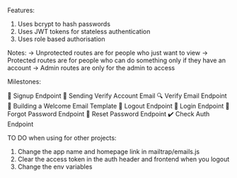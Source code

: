 Features:

1. Uses bcrypt to hash passwords
2. Uses JWT tokens for stateless authentication
3. Uses role based authorisation

Notes:
-> Unprotected routes are for people who just want to view
-> Protected routes are for people who can do something only if they have an account
-> Admin routes are only for the admin to access

Milestones:

🔐 Signup Endpoint
📧 Sending Verify Account Email
🔍 Verify Email Endpoint
📄 Building a Welcome Email Template
🚪 Logout Endpoint
🔑 Login Endpoint
🔄 Forgot Password Endpoint
🔁 Reset Password Endpoint
✔️ Check Auth Endpoint

TO DO when using for other projects:

1. Change the app name and homepage link in mailtrap/emails.js
2. Clear the access token in the auth header and frontend when you logout
3. Change the env variables
